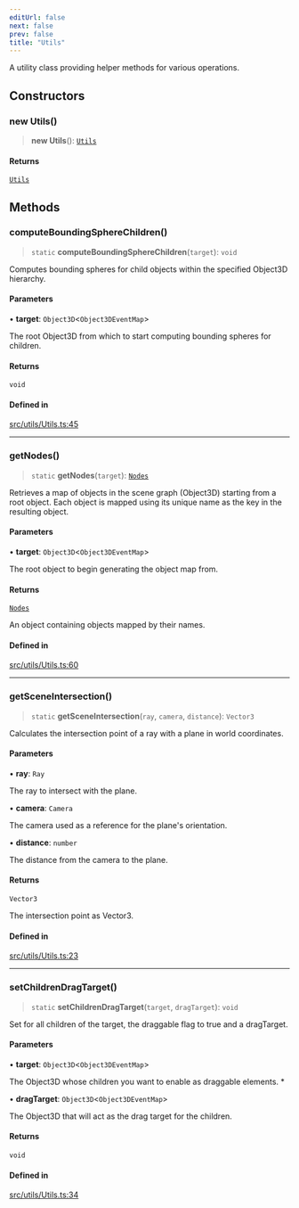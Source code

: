```yaml
---
editUrl: false
next: false
prev: false
title: "Utils"
---
```


A utility class providing helper methods for various operations.

## Constructors

### new Utils()

> **new Utils**(): [`Utils`](/api/classes/utils/)

#### Returns

[`Utils`](/api/classes/utils/)

## Methods

### computeBoundingSphereChildren()

> `static` **computeBoundingSphereChildren**(`target`): `void`

Computes bounding spheres for child objects within the specified Object3D hierarchy.

#### Parameters

• **target**: `Object3D`\<`Object3DEventMap`\>

The root Object3D from which to start computing bounding spheres for children.

#### Returns

`void`

#### Defined in

[src/utils/Utils.ts:45](https://github.com/agargaro/three.ez/blob/b06e30e89a1cb80df2de9df7c48590de59a134ce/src/utils/Utils.ts#L45)

***

### getNodes()

> `static` **getNodes**(`target`): [`Nodes`](/api/type-aliases/nodes/)

Retrieves a map of objects in the scene graph (Object3D) starting from a root object.
Each object is mapped using its unique name as the key in the resulting object.

#### Parameters

• **target**: `Object3D`\<`Object3DEventMap`\>

The root object to begin generating the object map from.

#### Returns

[`Nodes`](/api/type-aliases/nodes/)

An object containing objects mapped by their names.

#### Defined in

[src/utils/Utils.ts:60](https://github.com/agargaro/three.ez/blob/b06e30e89a1cb80df2de9df7c48590de59a134ce/src/utils/Utils.ts#L60)

***

### getSceneIntersection()

> `static` **getSceneIntersection**(`ray`, `camera`, `distance`): `Vector3`

Calculates the intersection point of a ray with a plane in world coordinates.

#### Parameters

• **ray**: `Ray`

The ray to intersect with the plane.

• **camera**: `Camera`

The camera used as a reference for the plane's orientation.

• **distance**: `number`

The distance from the camera to the plane.

#### Returns

`Vector3`

The intersection point as Vector3.

#### Defined in

[src/utils/Utils.ts:23](https://github.com/agargaro/three.ez/blob/b06e30e89a1cb80df2de9df7c48590de59a134ce/src/utils/Utils.ts#L23)

***

### setChildrenDragTarget()

> `static` **setChildrenDragTarget**(`target`, `dragTarget`): `void`

Set for all children of the target, the draggable flag to true and a dragTarget.

#### Parameters

• **target**: `Object3D`\<`Object3DEventMap`\>

The Object3D whose children you want to enable as draggable elements.
  *

• **dragTarget**: `Object3D`\<`Object3DEventMap`\>

The Object3D that will act as the drag target for the children.

#### Returns

`void`

#### Defined in

[src/utils/Utils.ts:34](https://github.com/agargaro/three.ez/blob/b06e30e89a1cb80df2de9df7c48590de59a134ce/src/utils/Utils.ts#L34)
